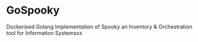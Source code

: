 # GoSpooky
Dockerised Golang Implementation of Spooky an Inventory & Orchestration tool for Information Systemsxx
